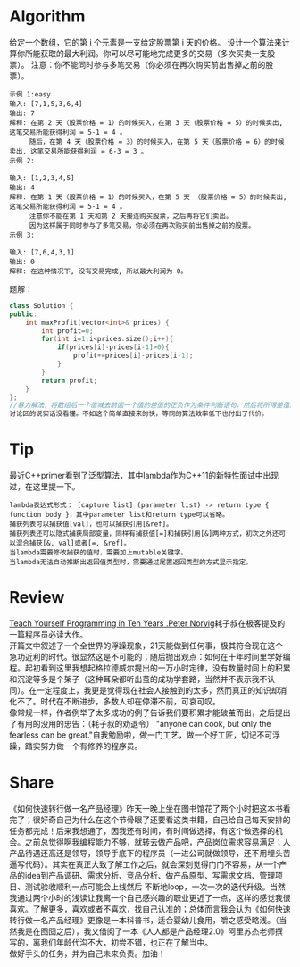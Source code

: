 # Algorithm
给定一个数组，它的第 i 个元素是一支给定股票第 i 天的价格。
设计一个算法来计算你所能获取的最大利润。你可以尽可能地完成更多的交易（多次买卖一支股票）。
注意：你不能同时参与多笔交易（你必须在再次购买前出售掉之前的股票）。
```
示例 1:easy
输入: [7,1,5,3,6,4]
输出: 7
解释: 在第 2 天（股票价格 = 1）的时候买入，在第 3 天（股票价格 = 5）的时候卖出, 这笔交易所能获得利润 = 5-1 = 4 。
     随后，在第 4 天（股票价格 = 3）的时候买入，在第 5 天（股票价格 = 6）的时候卖出, 这笔交易所能获得利润 = 6-3 = 3 。
示例 2:

输入: [1,2,3,4,5]
输出: 4
解释: 在第 1 天（股票价格 = 1）的时候买入，在第 5 天 （股票价格 = 5）的时候卖出, 这笔交易所能获得利润 = 5-1 = 4 。
     注意你不能在第 1 天和第 2 天接连购买股票，之后再将它们卖出。
     因为这样属于同时参与了多笔交易，你必须在再次购买前出售掉之前的股票。
示例 3:

输入: [7,6,4,3,1]
输出: 0
解释: 在这种情况下, 没有交易完成, 所以最大利润为 0。
```
题解：
```c++
class Solution {
public:
    int maxProfit(vector<int>& prices) {
        int profit=0;
        for(int i=1;i<prices.size();i++){
            if(prices[i]-prices[i-1]>0){
                profit+=prices[i]-prices[i-1];
            }
        }
        return profit;
    }
};
//暴力解法，将数组后一个值减去前面一个值的差值的正负作为条件判断语句，然后将所得差值即为利润不断叠加求和；    
讨论区的说实话没看懂。不如这个简单直接来的快，等同的算法效率低下也付出了代价。
```
# Tip
最近C++primer看到了泛型算法，其中lambda作为C++11的新特性面试中出现过，在这里提一下。
```
lambda表达式形式： [capture list] (parameter list) -> return type { function body }，其中parameter list和return type可以省略。    
捕获列表可以捕获值[val]，也可以捕获引用[&ref]。    
捕获列表还可以隐式捕获局部变量，同样有捕获值[=]和捕获引用[&]两种方式，初次之外还可以混合捕获[&, val]或者[=, &ref]。      
当lambda需要修改捕获的值时，需要加上mutable关键字。     
当lambda无法自动推断出返回值类型时，需要通过尾置返回类型的方式显示指定。     
```
# Review
[Teach Yourself Programming in Ten Years .Peter Norvig](http://norvig.com/21-days.html)耗子叔在极客提及的一篇程序员必读大作。     
开篇文中叙述了一个全世界的浮躁现象，21天能做到任何事，极其符合现在这个急功近利的时代。很显然这是不可能的；随后抛出观点：如何在十年时间里学好编程。起初看到这里我想起格拉德威尔提出的一万小时定律，没有数量时间上的积累和沉淀等多是个架子（这种耳朵都听出茧的成功学套路，当然并不表示我不认同）。在一定程度上，我更是觉得现在社会人接触到的太多，然而真正的知识却消化不了。时代在不断进步，多数人却在停滞不前，可哀可叹。    
像常规一样，作者例举了太多成功的例子告诉我们要积累才能破茧而出，之后提出了有用的没用的忠告：（耗子叔的劝退令）
 "anyone can cook, but only the fearless can be great."自我勉励啦，做一门工艺，做一个好工匠，切记不可浮躁，踏实努力做一个有修养的程序员。
 
# Share
《如何快速转行做一名产品经理》昨天一晚上坐在图书馆花了两个小时把这本书看完了；很好奇自己为什么在这个节骨眼了还要看这类书籍，自己给自己每天安排的任务都完成！后来我想通了，因我还有时间，有时间做选择，有这个做选择的机会。之前总觉得啊我编程能力不够，就转去做产品吧，产品岗位需求容易满足；人产品待遇还高还是领导，领导手底下的程序员（一进公司就做领导，还不用埋头苦逼写代码）。其实在真正大致了解工作之后，就会深刻觉得门门不容易，从一个产品的idea到产品调研、需求分析、竞品分析、做产品原型、写需求文档、管理项目、测试验收顺利一点可能会上线然后 不断地loop，一次一次的迭代升级。当然我通过两个小时的浅读让我离一个自己感兴趣的职业更近了一点，这样的感觉我很喜欢。了解更多，喜欢或者不喜欢，找自己认准的；总体而言我会认为《如何快速转行做一名产品经理》更像是一本科普书，适合婴幼儿食用，嚼之感受略浅。（当然我是在囫囵之后），我又借阅了一本《人人都是产品经理2.0》阿里苏杰老师撰写的，离我们年龄代沟不大，初尝不错，也正在了解当中。     
做好手头的任务，并为自己未来负责。加油！
